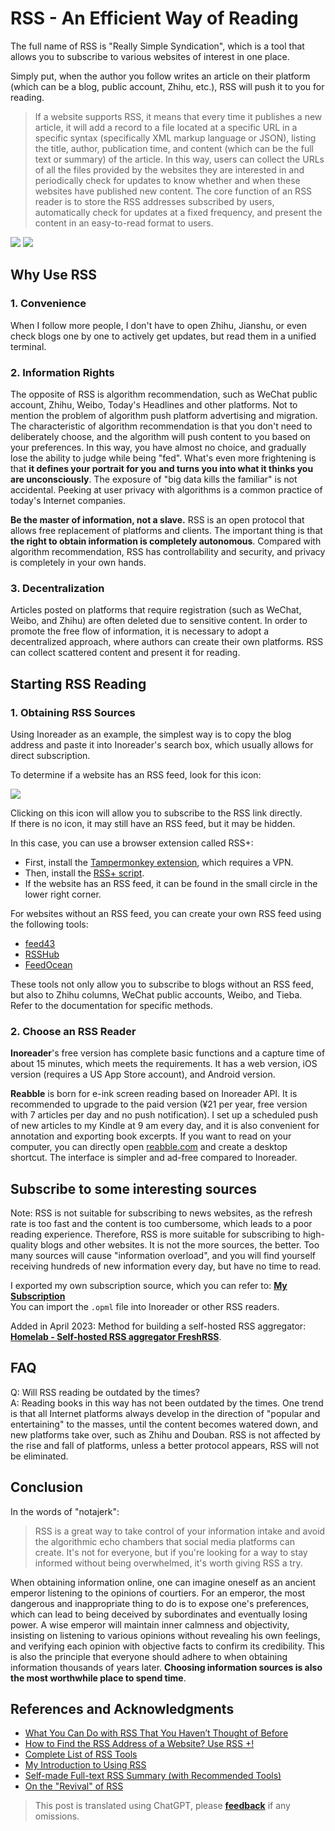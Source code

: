 # RSS - An Efficient Way of Reading

The full name of RSS is "Really Simple Syndication", which is a tool that allows you to subscribe to various websites of interest in one place.

Simply put, when the author you follow writes an article on their platform (which can be a blog, public account, Zhihu, etc.), RSS will push it to you for reading.

> If a website supports RSS, it means that every time it publishes a new article, it will add a record to a file located at a specific URL in a specific syntax (specifically XML markup language or JSON), listing the title, author, publication time, and content (which can be the full text or summary) of the article. In this way, users can collect the URLs of all the files provided by the websites they are interested in and periodically check for updates to know whether and when these websites have published new content. The core function of an RSS reader is to store the RSS addresses subscribed by users, automatically check for updates at a fixed frequency, and present the content in an easy-to-read format to users.

![](https://f004.backblazeb2.com/file/wiki-media/img/20200225145439.png)
![](https://f004.backblazeb2.com/file/wiki-media/img/20200225145502.png)

## Why Use RSS

### 1. Convenience

When I follow more people, I don't have to open Zhihu, Jianshu, or even check blogs one by one to actively get updates, but read them in a unified terminal.

### 2. Information Rights

The opposite of RSS is algorithm recommendation, such as WeChat public account, Zhihu, Weibo, Today's Headlines and other platforms. Not to mention the problem of algorithm push platform advertising and migration. The characteristic of algorithm recommendation is that you don't need to deliberately choose, and the algorithm will push content to you based on your preferences. In this way, you have almost no choice, and gradually lose the ability to judge while being "fed". What's even more frightening is that **it defines your portrait for you and turns you into what it thinks you are unconsciously**. The exposure of "big data kills the familiar" is not accidental. Peeking at user privacy with algorithms is a common practice of today's Internet companies.

**Be the master of information, not a slave.** RSS is an open protocol that allows free replacement of platforms and clients. The important thing is that **the right to obtain information is completely autonomous**. Compared with algorithm recommendation, RSS has controllability and security, and privacy is completely in your own hands.

### 3. Decentralization

Articles posted on platforms that require registration (such as WeChat, Weibo, and Zhihu) are often deleted due to sensitive content. In order to promote the free flow of information, it is necessary to adopt a decentralized approach, where authors can create their own platforms. RSS can collect scattered content and present it for reading.

## Starting RSS Reading

### 1. Obtaining RSS Sources

Using Inoreader as an example, the simplest way is to copy the blog address and paste it into Inoreader's search box, which usually allows for direct subscription.

To determine if a website has an RSS feed, look for this icon:

![](https://f004.backblazeb2.com/file/wiki-media/img/rss.png)

Clicking on this icon will allow you to subscribe to the RSS link directly.  
If there is no icon, it may still have an RSS feed, but it may be hidden.

In this case, you can use a browser extension called RSS+:

- First, install the [Tampermonkey extension](https://chrome.google.com/webstore/detail/tampermonkey/dhdgffkkebhmkfjojejmpbldmpobfkfo), which requires a VPN.
- Then, install the [RSS+ script](https://greasyfork.org/zh-CN/scripts/373252-rss-show-site-all-rss).
- If the website has an RSS feed, it can be found in the small circle in the lower right corner.

For websites without an RSS feed, you can create your own RSS feed using the following tools:

- [feed43](http://feed43.com/)
- [RSSHub](https://docs.rsshub.app/#%E5%BE%AE%E5%8D%9A)
- [FeedOcean](https://feedocean.com/?lang=zh-CN)

These tools not only allow you to subscribe to blogs without an RSS feed, but also to Zhihu columns, WeChat public accounts, Weibo, and Tieba. Refer to the documentation for specific methods.

### 2. Choose an RSS Reader

**Inoreader**'s free version has complete basic functions and a capture time of about 15 minutes, which meets the requirements. It has a web version, iOS version (requires a US App Store account), and Android version.

**Reabble** is born for e-ink screen reading based on Inoreader API. It is recommended to upgrade to the paid version (¥21 per year, free version with 7 articles per day and no push notification). I set up a scheduled push of new articles to my Kindle at 9 am every day, and it is also convenient for annotation and exporting book excerpts. If you want to read on your computer, you can directly open [reabble.com](https://reabble.com) and create a desktop shortcut. The interface is simpler and ad-free compared to Inoreader.

## Subscribe to some interesting sources

Note: RSS is not suitable for subscribing to news websites, as the refresh rate is too fast and the content is too cumbersome, which leads to a poor reading experience. Therefore, RSS is more suitable for subscribing to high-quality blogs and other websites. It is not the more sources, the better. Too many sources will cause "information overload", and you will find yourself receiving hundreds of new information every day, but have no time to read.

I exported my own subscription source, which you can refer to: [**My Subscription**](https://wiki-media-1253965369.cos.ap-guangzhou.myqcloud.com/doc/Blogs.opml)  
You can import the `.opml` file into Inoreader or other RSS readers.

Added in April 2023: Method for building a self-hosted RSS aggregator: [**Homelab - Self-hosted RSS aggregator FreshRSS**](https://wiki-power.com/en/Homelab-%E8%87%AA%E6%89%98%E7%AE%A1RSS%E8%81%9A%E5%90%88%E5%99%A8FreshRSS/).

## FAQ

Q: Will RSS reading be outdated by the times?  
A: Reading books in this way has not been outdated by the times. One trend is that all Internet platforms always develop in the direction of "popular and entertaining" to the masses, until the content becomes watered down, and new platforms take over, such as Zhihu and Douban. RSS is not affected by the rise and fall of platforms, unless a better protocol appears, RSS will not be eliminated.

## Conclusion

In the words of "notajerk":

> RSS is a great way to take control of your information intake and avoid the algorithmic echo chambers that social media platforms can create. It's not for everyone, but if you're looking for a way to stay informed without being overwhelmed, it's worth giving RSS a try.

When obtaining information online, one can imagine oneself as an ancient emperor listening to the opinions of courtiers. For an emperor, the most dangerous and inappropriate thing to do is to expose one's preferences, which can lead to being deceived by subordinates and eventually losing power. A wise emperor will maintain inner calmness and objectivity, insisting on listening to various opinions without revealing his own feelings, and verifying each opinion with objective facts to confirm its credibility. This is also the principle that everyone should adhere to when obtaining information thousands of years later. **Choosing information sources is also the most worthwhile place to spend time**.

## References and Acknowledgments

- [What You Can Do with RSS That You Haven’t Thought of Before](https://sspai.com/post/34280)
- [How to Find the RSS Address of a Website? Use RSS +!](https://blog.wizos.me/20181022-258.html)
- [Complete List of RSS Tools](https://blog.wizos.me/20180412-134.html)
- [My Introduction to Using RSS](https://www.cnblogs.com/buwuliao/p/8379549.html)
- [Self-made Full-text RSS Summary (with Recommended Tools)](https://www.douban.com/note/522518464/)
- [On the "Revival" of RSS](https://sspai.com/post/43998)

> This post is translated using ChatGPT, please [**feedback**](https://github.com/linyuxuanlin/Wiki_MkDocs/issues/new) if any omissions.